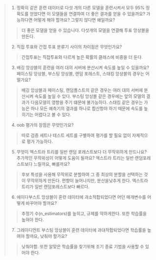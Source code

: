 > 1. 정확히 같은 훈련 데이터로 다섯 개의 다른 모델을 훈련시켜서 모두 95% 정확도를 얻었다면 이 모델들을 연결하여 더 좋은 결과를 얻을 수 있을까요? 가능하다면 어떻게 해야 할까요? 그렇지 않다면 왜일까요?
> > 더 좋은 모델을 얻을 수 있습니다. 다섯개의 모델을 연결해 투표 앙상블을 만든다.
> 2. 직접 투표와 간접 투표 분류기 사이의 차이점은 무엇인가요?
> > 간접투표는 직접투표와 다르게 높은 확률의 클래스에 비중을 더 둔다.
> 3. 배깅 앙상블의 훈련을 여러 대의 서버에 분산시켜 속도를 높일 수 있을까요?
>    페이스팅 앙상블, 부스팅 앙상블, 랜덤 포레스트, 스태킹 앙상블의 경우는 어떨가요?
> > 배깅 앙상블과 페이스팅, 랜덤폴스트의 같은 경우는 여러 대의 서버에 분산시켜 속도를 높일 수 있다.
> > 부스팅 앙상블 같은 경우에는 앞의 모델의 결과가 다음모델의 영향을 주기 떄문에 불가능하다.
> > 스태킹 같은 경우는 가능은 하나 모든 예측기의 결과를 하나로 합산항야 하기 때문에 속도를 높히기는 어렵다고 볼 수 있다. 
> 4. oob 평가의 장점은 무엇인가요?
> > 따로 검증 세트나 테스트 세트를 구별하여 평가를 할 필요 없이 자체적으로 평가 가능하다. 
> 5. 무엇이 엑스트라 트리를 일반 랜덤 포레스트보다 더 무작위하게 만드나요?
> 추가적인 무작위성이 어떻게 도움이 될까요?
> 엑스트라 트리는 일반 랜덤포레스트보다 느릴까요, 빠를까요?
> > 후보 특성을 사용해 무작위로 분할하여 그 중 최상의 분할을 선택하는 것이 무작위하게 만든다.
> > 편향이 늘어나지만, 분산을낮추게 한다.
> > 엑스트라 트리가 일반 랜덤포레스트보다 빠르다.
> 6. 에이다부스트 앙상블이 훈련 데이터에 과소적합되었다면 어던 매개변수를 어떻게 바꾸어야 할까요?
> > 추정기 수(n_estimators)를 높히고, 규제를 약하게한다. 또한 학습률을 높혀야 한다.
> 7. 그레이디언트 부스팅 앙상블이 훈련 데이터에 과대적합되었다면 학습률을 높여야 할까요, 낮춰야 할가요?
> > 낮춰야함. 또한 알맞은 학습률을 찾기위해 조기 종료 기법을 사용할 수 있어야 한다.